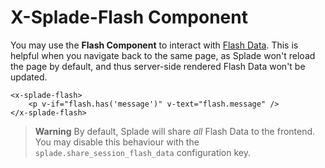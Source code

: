 # X-Splade-Flash Component

You may use the **Flash Component** to interact with [Flash Data](https://laravel.com/docs/9.x/session#flash-data). This is helpful when you navigate back to the same page, as Splade won't reload the page by default, and thus server-side rendered Flash Data won't be updated.

```blade
<x-splade-flash>
    <p v-if="flash.has('message')" v-text="flash.message" />
</x-splade-flash>
```

> **Warning**
> By default, Splade will share *all* Flash Data to the frontend. You may disable this behaviour with the `splade.share_session_flash_data` configuration key.
